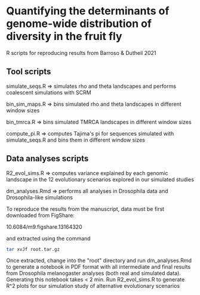 # Quantifying the determinants of genome-wide distribution of diversity in the fruit fly
R scripts for reproducing results from Barroso & Dutheil 2021

## Tool scripts
simulate_seqs.R => simulates rho and theta landscapes and performs coalescent simulations with SCRM

bin_sim_maps.R => bins simulated rho and theta landscapes in different window sizes

bin_tmrca.R => bins simulated TMRCA landscapes in different window sizes

compute_pi.R => computes Tajima's pi for sequences simulated with simulate_seqs.R and bins them in different window sizes

## Data analyses scripts
R2_evol_sims.R => computes variance explained by each genomic landscape in the 12 evolutionary scenarios explored in our simulated studies

dm_analyses.Rmd => performs all analyses in Drosophila data and Drosophila-like simulations

To reproduce the results from the manuscript, data must be first downloaded from FigShare:

10.6084/m9.figshare.13164320

and extracted using the command
```bash
tar xvJf root.tar.gz
```

Once extracted, change into the "root" directory and run dm_analyses.Rmd to generate a notebook in PDF format with all intermediate and final results from Drosophila melanogaster analyses (both real and simulated data). Generating this notebook takes < 2 min. Run R2_evol_sims.R to generate R^2 plots for our simulation study of alternative evolutionary scenarios
